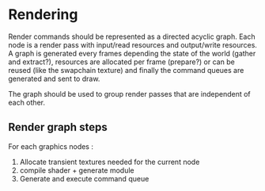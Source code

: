 # Rendering

Render commands should be represented as a directed acyclic graph. Each node is a render pass with input/read resources and output/write resources.
A graph is generated every frames depending the state of the world (gather and extract?), resources are allocated per frame (prepare?) or can be reused (like the swapchain texture) and finally the command queues are generated and sent to draw.

The graph should be used to group render passes that are independent of each other.


## Render graph steps

For each graphics nodes :
1. Allocate transient textures needed for the current node
2. compile shader + generate module
3. Generate and execute command queue
